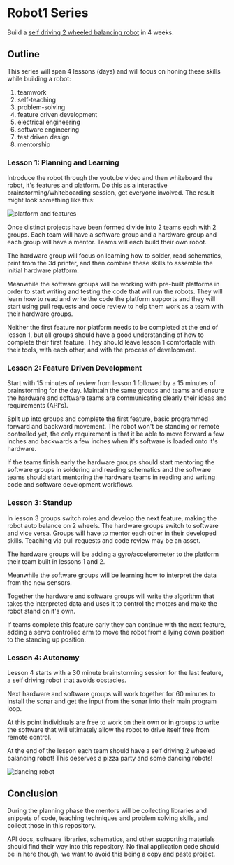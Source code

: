 # Robot1 Series

Build a [self driving 2 wheeled balancing robot](http://www.youtube.com/watch?v=V-_uxpX9aFQ&feature=youtu.be) in 4 weeks.

## Outline

This series will span 4 lessons (days) and will focus on honing these skills while building a robot:

1. teamwork
1. self-teaching
1. problem-solving
1. feature driven development
1. electrical engineering
1. software engineering
1. test driven design
1. mentorship

### Lesson 1: Planning and Learning

Introduce the robot through the youtube video and then whiteboard the robot, it's features and platform. Do this as a interactive brainstorming/whiteboarding session, get everyone involved. The result might look something like this:

![platform and features](http://cl.ly/image/3R2Q0o1z241h/platform%20and%20features.jpg)

Once distinct projects have been formed divide into 2 teams each with 2 groups. Each team will have a software group and a hardware group and each group will have a mentor. Teams will each build their own robot.

The hardware group will focus on learning how to solder, read schematics, print from the 3d printer, and then combine these skills to assemble the initial hardware platform.

Meanwhile the software groups will be working with pre-built platforms in order to start writing and testing the code that will run the robots. They will learn how to read and write the code the platform supports and they will start using pull requests and code review to help them work as a team with their hardware groups.

Neither the first feature nor platform needs to be completed at the end of lesson 1, but all groups should have a good understanding of how to complete their first feature. They should leave lesson 1 comfortable with their tools, with each other, and with the process of development.

### Lesson 2: Feature Driven Development

Start with 15 minutes of review from lesson 1 followed by a 15 minutes of brainstorming for the day. Maintain the same groups and teams and ensure the hardware and software teams are communicating clearly their ideas and requirements (API's).

Split up into groups and complete the first feature, basic programmed forward and backward movement. The robot won't be standing or remote controlled yet, the only requirement is that it be able to move forward a few inches and backwards a few inches when it's software is loaded onto it's hardware.

If the teams finish early the hardware groups should start mentoring the software groups in soldering and reading schematics and the software teams should start mentoring the hardware teams in reading and writing code and software development workflows.

### Lesson 3: Standup

In lesson 3 groups switch roles and develop the next feature, making the robot auto balance on 2 wheels. The hardware groups switch to software and vice versa. Groups will have to mentor each other in their developed skills. Teaching via pull requests and code review may be an asset.

The hardware groups will be adding a gyro/accelerometer to the platform their team built in lessons 1 and 2.

Meanwhile the software groups will be learning how to interpret the data from the new sensors.

Together the hardware and software groups will write the algorithm that takes the interpreted data and uses it to control the motors and make the robot stand on it's own.

If teams complete this feature early they can continue with the next feature, adding a servo controlled arm to move the robot from a lying down position to the standing up position.

### Lesson 4: Autonomy

Lesson 4 starts with a 30 minute brainstorming session for the last feature, a self driving robot that avoids obstacles.

Next hardware and software groups will work together for 60 minutes to install the sonar and get the input from the sonar into their main program loop.

At this point individuals are free to work on their own or in groups to write the software that will ultimately allow the robot to drive itself free from remote control.

At the end of the lesson each team should have a self driving 2 wheeled balancing robot! This deserves a pizza party and some dancing robots!

![dancing robot](http://cl.ly/image/0f31053B3C1q/dancing-robot.gif)

## Conclusion

During the planning phase the mentors will be collecting libraries and snippets of code, teaching techniques and problem solving skills, and collect those in this repository.

API docs, software libraries, schematics, and other supporting materials should find their way into this repository. No final application code should be in here though, we want to avoid this being a copy and paste project.
